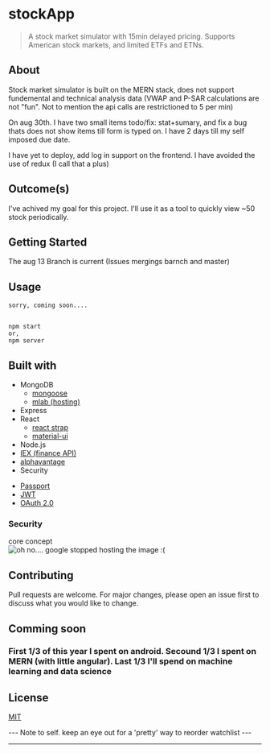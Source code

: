 # stockApp
> A stock market simulator with 15min delayed pricing. Supports American stock markets, and limited ETFs and ETNs.

## About 
Stock market simulator is built on the MERN stack, does not support fundemental and technical analysis data (VWAP and P-SAR calculations are not "fun". Not to mention the api calls are restrictioned to 5 per min) 

On aug 30th. I have two small items todo/fix: stat+sumary, and fix a bug thats does not show items till form is typed on. I have 2 days till my self imposed due date. 

I have yet to deploy, add log in support on the frontend.
I have avoided the use of redux (I call that a plus)

## Outcome(s)

I've achived my goal for this project. I'll use it as a tool to quickly view ~50 stock periodically.

## Getting Started 
The aug 13 Branch is current (Issues mergings barnch and master) 


## Usage
```
sorry, coming soon.... 


npm start 
or, 
npm server 

```
## Built with

* MongoDB
  + [mongoose](https://mongoosejs.com/docs/queries.html)
  + [mlab (hosting)](mlab.com) 
* Express
* React
  + [react strap](http://reactstrap.github.io/components/collapse/)
  + [material-ui](https://v0.material-ui.com/#/components/card)
* Node.js
* [IEX (finance API)](https://iextrading.com/developer/docs/#company)
* [alphavantage](https://www.alphavantage.co/documentation/#)
* Security 
 + [Passport](http://www.passportjs.org/docs/oauth/)
 + [JWT](https://jwt.io/)
 + [OAuth 2.0](https://oauth.net/2/)
  
  ### Security
core concept   
  ![oh no.... google stopped hosting the image :( ](https://developers.google.com/accounts/images/serviceaccount.png)


## Contributing
Pull requests are welcome. For major changes, please open an issue first to discuss what you would like to change.

## Comming soon 


### First 1/3 of this year I spent on android. Secound 1/3 I spent on MERN (with little angular). Last 1/3 I'll spend on machine learning and data science

## License
[MIT](https://choosealicense.com/licenses/mit/)



--- Note to self. keep an eye out for a 'pretty' way to reorder watchlist ---

----------------------------------------------------------------------------------------------------


